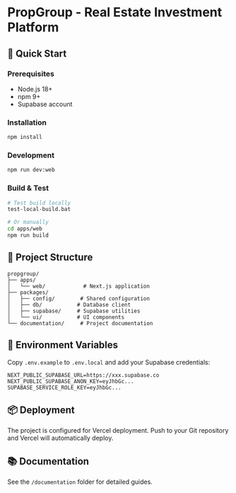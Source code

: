 # PropGroup - Real Estate Investment Platform

## 🚀 Quick Start

### Prerequisites
- Node.js 18+
- npm 9+
- Supabase account

### Installation
```bash
npm install
```

### Development
```bash
npm run dev:web
```

### Build & Test
```bash
# Test build locally
test-local-build.bat

# Or manually
cd apps/web
npm run build
```

## 📁 Project Structure

```
propgroup/
├── apps/
│   └── web/            # Next.js application
├── packages/
│   ├── config/        # Shared configuration
│   ├── db/           # Database client
│   ├── supabase/     # Supabase utilities
│   └── ui/           # UI components
└── documentation/     # Project documentation
```

## 🔧 Environment Variables

Copy `.env.example` to `.env.local` and add your Supabase credentials:

```env
NEXT_PUBLIC_SUPABASE_URL=https://xxx.supabase.co
NEXT_PUBLIC_SUPABASE_ANON_KEY=eyJhbGc...
SUPABASE_SERVICE_ROLE_KEY=eyJhbGc...
```

## 📦 Deployment

The project is configured for Vercel deployment. Push to your Git repository and Vercel will automatically deploy.

## 📚 Documentation

See the `/documentation` folder for detailed guides.
